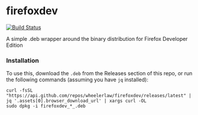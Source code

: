 # firefoxdev

[![Build Status](https://travis-ci.org/wheelerlaw/firefoxdev.svg?branch=master)](https://travis-ci.org/wheelerlaw/firefoxdev)

A simple .deb wrapper around the binary distribution for Firefox Developer Edition

### Installation

To use this, download the `.deb` from the Releases section of this repo, or run the following commands (assuming you have `jq` installed):

```
curl -fsSL "https://api.github.com/repos/wheelerlaw/firefoxdev/releases/latest" | jq '.assets[0].browser_download_url' | xargs curl -OL
sudo dpkg -i firefoxdev_*_.deb
```
